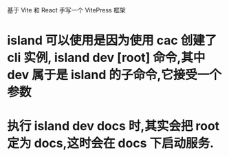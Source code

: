基于 Vite 和 React 手写一个 VitePress 框架

# island 可以使用是因为使用 cac 创建了 cli 实例, island dev [root] 命令,其中 dev 属于是 island 的子命令,它接受一个参数

# 执行 island dev docs 时,其实会把 root 定为 docs,这时会在 docs 下启动服务.
